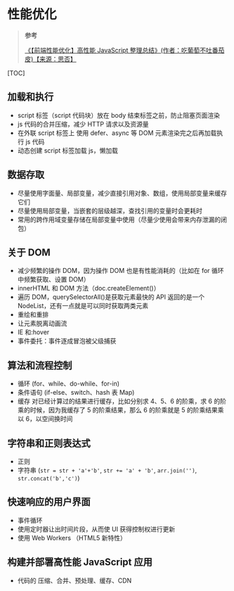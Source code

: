 # 性能优化

> **参考**
>
> [《【前端性能优化】高性能 JavaScript 整理总结》(作者：吃葡萄不吐番茄皮)【来源：思否】](https://segmentfault.com/a/1190000013963213)

[TOC]

## 加载和执行

- script 标签（script 代码块）放在 body 结束标签之前，防止阻塞页面渲染
- js 代码的合并压缩，减少 HTTP 请求以及资源量
- 在外联 script 标签上 使用 defer、async 等 DOM 元素渲染完之后再加载执行 js 代码
- 动态创建 script 标签加载 js，懒加载

## 数据存取

- 尽量使用字面量、局部变量，减少直接引用对象、数组，使用局部变量来缓存它们
- 尽量使用局部变量，当嵌套的层级越深，查找引用的变量时会更耗时
- 常用的跨作用域变量存储在局部变量中使用（尽量少使用会带来内存泄漏的闭包）

## 关于 DOM

- 减少频繁的操作 DOM，因为操作 DOM 也是有性能消耗的（比如在 for 循环中频繁获取、设置 DOM）
- innerHTML 和 DOM 方法（doc.createElement()）
- 遍历 DOM，querySelectorAll()是获取元素最快的 API 返回的是一个 NodeList，还有一点就是可以同时获取两类元素
- 重绘和重排
- 让元素脱离动画流
- IE 和:hover
- 事件委托：事件逐成冒泡被父级捕获

## 算法和流程控制

- 循环 (for、while、do-while、for-in)
- 条件语句 (if-else、switch、hash 表 Map)
- 缓存 对已经计算过的结果进行缓存，比如分别求 4、5、6 的阶乘，求 6 的阶乘的时候，因为我缓存了 5 的阶乘结果，那么 6 的阶乘就是 5 的阶乘结果乘以 6，以空间换时间

## 字符串和正则表达式

- 正则
- 字符串 (`str = str + 'a'+'b'`, `str += 'a' + 'b'`, `arr.join('')`, `str.concat('b','c')`)

## 快速响应的用户界面

- 事件循环
- 使用定时器让出时间片段，从而使 UI 获得控制权进行更新
- 使用 Web Workers （HTML5 新特性）

## 构建并部署高性能 JavaScript 应用

- 代码的 压缩、合并、预处理、缓存、CDN
